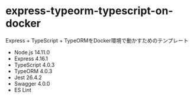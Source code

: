 # express-typeorm-typescript-on-docker

Express + TypeScript + TypeORMをDocker環境で動かすためのテンプレート

* Node.js 14.11.0
* Express 4.16.1
* TypeScript 4.0.3
* TypeORM 4.0.3
* Jest 26.4.2
* Swagger 4.0.0
* ES Lint
